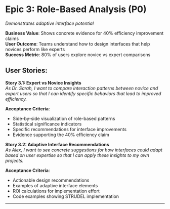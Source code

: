 # Epic 3: Role-Based Analysis (P0)

_Demonstrates adaptive interface potential_

**Business Value**: Shows concrete evidence for 40% efficiency improvement claims  
**User Outcome**: Teams understand how to design interfaces that help novices perform like experts  
**Success Metric**: 80% of users explore novice vs expert comparisons

## User Stories:

**Story 3.1: Expert vs Novice Insights**  
_As Dr. Sarah, I want to compare interaction patterns between novice and expert users so that I can identify specific behaviors that lead to improved efficiency._

**Acceptance Criteria**:

- Side-by-side visualization of role-based patterns
- Statistical significance indicators
- Specific recommendations for interface improvements
- Evidence supporting the 40% efficiency claim

**Story 3.2: Adaptive Interface Recommendations**  
_As Alex, I want to see concrete suggestions for how interfaces could adapt based on user expertise so that I can apply these insights to my own projects._

**Acceptance Criteria**:

- Actionable design recommendations
- Examples of adaptive interface elements
- ROI calculations for implementation effort
- Code examples showing STRUDEL implementation

---
